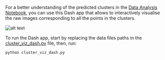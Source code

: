 For a better understanding of the predicted clusters in the [Data Analysis Notebook](data_analysis.ipynb), you can use this Dash app that allows to interactively visualise the raw images corresponding to all the points in the clusters. 

![alt text](assets/clusters_viz_screencast.gif)

To run the Dash app, start by replacing the data files paths in the [cluster_viz_dash.py](cluster_viz_dash.py) file, then, run:
```bash
python cluster_viz_dash.py
```
